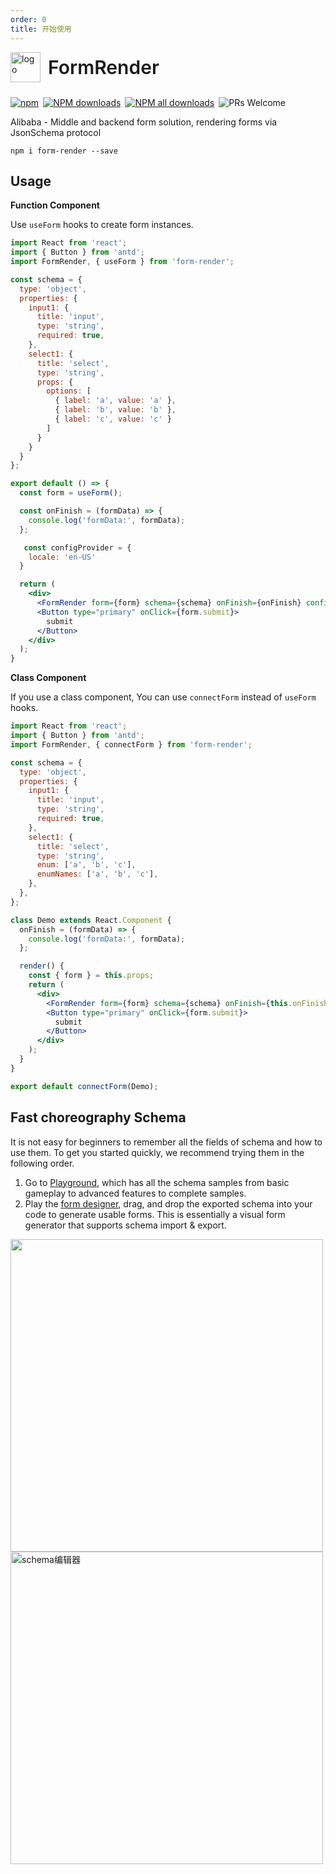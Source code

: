 ```yaml
---
order: 0
title: 开始使用
---
```


<div style="display:flex;align-items:center;margin-bottom:24px">
  <img src="https://img.alicdn.com/tfs/TB17UtINiLaK1RjSZFxXXamPFXa-606-643.png" alt="logo" width="48px"/>
  <span style="font-size:30px;font-weight:600;display:inline-block;margin-left:12px">FormRender</span>
</div>
<p style="display:flex;justify-content:space-between;width:440px">
  <a href="https://www.npmjs.com/package/form-render?_blank">
    <img alt="npm" src="https://img.shields.io/npm/v/form-render.svg?maxAge=3600&style=flat-square">
  </a>
  <a href="https://npmjs.org/package/form-render">
    <img alt="NPM downloads" src="https://img.shields.io/npm/dm/form-render.svg?style=flat-square">
  </a>
  <a href="https://npmjs.org/package/form-render">
    <img alt="NPM all downloads" src="https://img.shields.io/npm/dt/form-render.svg?style=flat-square">
  </a>
  <a>
    <img alt="PRs Welcome" src="https://img.shields.io/badge/PRs-welcome-brightgreen.svg?style=flat-square">
  </a>
</p>

Alibaba - Middle and backend form solution, rendering forms via JsonSchema protocol


```shell
npm i form-render --save
```
## Usage

**Function Component**

Use `useForm` hooks to create form instances.
```jsx
import React from 'react';
import { Button } from 'antd';
import FormRender, { useForm } from 'form-render';

const schema = {
  type: 'object',
  properties: {
    input1: {
      title: 'input',
      type: 'string',
      required: true,
    },
    select1: {
      title: 'select',
      type: 'string',
      props: {
        options: [
          { label: 'a', value: 'a' },
          { label: 'b', value: 'b' },
          { label: 'c', value: 'c' }
        ]
      }
    }
  }
};

export default () => {
  const form = useForm();

  const onFinish = (formData) => {
    console.log('formData:', formData);
  };

   const configProvider = {
    locale: 'en-US'
  }

  return (
    <div>
      <FormRender form={form} schema={schema} onFinish={onFinish} configProvider={configProvider}/>
      <Button type="primary" onClick={form.submit}>
        submit
      </Button>
    </div>
  );
}
```

**Class Component**

If you use a class component, You can use `connectForm` instead of `useForm` hooks.

```jsx
import React from 'react';
import { Button } from 'antd';
import FormRender, { connectForm } from 'form-render';

const schema = {
  type: 'object',
  properties: {
    input1: {
      title: 'input',
      type: 'string',
      required: true,
    },
    select1: {
      title: 'select',
      type: 'string',
      enum: ['a', 'b', 'c'],
      enumNames: ['a', 'b', 'c'],
    },
  },
};

class Demo extends React.Component {
  onFinish = (formData) => {
    console.log('formData:', formData);
  };

  render() {
    const { form } = this.props;
    return (
      <div>
        <FormRender form={form} schema={schema} onFinish={this.onFinish} />
        <Button type="primary" onClick={form.submit}>
          submit
        </Button>
      </div>
    );
  }
}

export default connectForm(Demo);
```
## Fast choreography Schema

It is not easy for beginners to remember all the fields of schema and how to use them. To get you started quickly, we recommend trying them in the following order.

1. Go to [Playground](/playground), which has all the schema samples from basic gameplay to advanced features to complete samples.
2. Play the [form designer](https://xrender.fun/generator), drag, and drop the exported schema into your code to generate usable forms. This is essentially a visual form generator that supports schema import & export.

<div>
  <img src="https://gw.alipayobjects.com/mdn/rms_e18934/afts/img/A*4QYNTbKU6xAAAAAAAAAAAABkARQnAQ?raw=true" width="500px"/>
  <img src="https://gw.alipayobjects.com/mdn/rms_e18934/afts/img/A*FfTuRYjRd1AAAAAAAAAAAABkARQnAQ?raw=true" alt="schema编辑器" width='500px' />
</div>